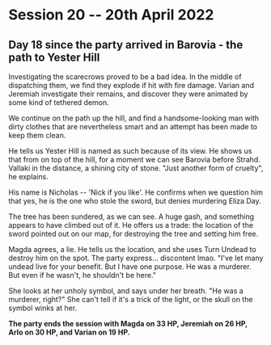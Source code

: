 # Session 20 -- 20th April 2022
## Day 18 since the party arrived in Barovia - the path to Yester Hill

Investigating the scarecrows proved to be a bad idea. In the middle of dispatching them, we find they explode if hit with fire damage. Varian and Jeremiah investigate their remains, and discover they were animated by some kind of tethered demon.

We continue on the path up the hill, and find a handsome-looking man with dirty clothes that are nevertheless smart and an attempt has been made to keep them clean.

He tells us Yester Hill is named as such because of its view. He shows us that from on top of the hill, for a moment we can see Barovia before Strahd. Vallaki in the distance, a shining city of stone. "Just another form of cruelty", he explains.

His name is Nicholas -- 'Nick if you like'. He confirms when we question him that yes, he is the one who stole the sword, but denies murdering Eliza Day.

The tree has been sundered, as we can see. A huge gash, and something appears to have climbed out of it. He offers us a trade: the location of the sword pointed out on our map, for destroying the tree and setting him free.

Magda agrees, a lie. He tells us the location, and she uses Turn Undead to destroy him on the spot. The party express... discontent lmao. "I've let many undead live for your benefit. But I have one purpose. He was a murderer. But even if he wasn't, he shouldn't be here."

She looks at her unholy symbol, and says under her breath. "He was a murderer, right?" She can't tell if it's a trick of the light, or the skull on the symbol winks at her.

**The party ends the session with Magda on 33 HP, Jeremiah on 26 HP, Arlo on 30 HP, and Varian on 19 HP.**